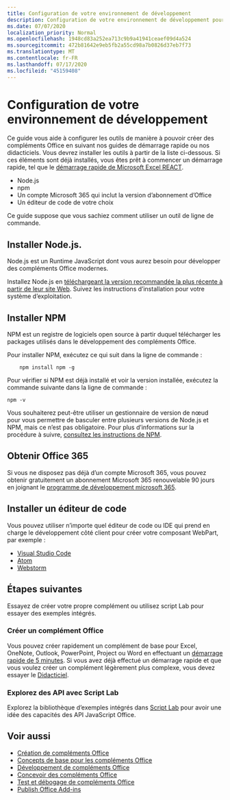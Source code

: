 ```yaml
---
title: Configuration de votre environnement de développement
description: Configuration de votre environnement de développement pour créer des compléments Office
ms.date: 07/07/2020
localization_priority: Normal
ms.openlocfilehash: 1948cd83a252ea713c9b9a41941ceaef09d4a524
ms.sourcegitcommit: 472b81642e9eb5fb2a55cd98a7b0826d37eb7f73
ms.translationtype: MT
ms.contentlocale: fr-FR
ms.lasthandoff: 07/17/2020
ms.locfileid: "45159408"
---
```

# <a name="set-up-your-development-environment"></a>Configuration de votre environnement de développement

Ce guide vous aide à configurer les outils de manière à pouvoir créer des compléments Office en suivant nos guides de démarrage rapide ou nos didacticiels. Vous devrez installer les outils à partir de la liste ci-dessous. Si ces éléments sont déjà installés, vous êtes prêt à commencer un démarrage rapide, tel que le [démarrage rapide de Microsoft Excel REACT](../quickstarts/excel-quickstart-react.md).

- Node.js
- npm
- Un compte Microsoft 365 qui inclut la version d’abonnement d’Office
- Un éditeur de code de votre choix

Ce guide suppose que vous sachiez comment utiliser un outil de ligne de commande. 

## <a name="install-nodejs"></a>Installer Node.js.

Node.js est un Runtime JavaScript dont vous aurez besoin pour développer des compléments Office modernes.

Installez Node.js en [téléchargeant la version recommandée la plus récente à partir de leur site Web](https://nodejs.org). Suivez les instructions d’installation pour votre système d’exploitation.

## <a name="install-npm"></a>Installer NPM

NPM est un registre de logiciels open source à partir duquel télécharger les packages utilisés dans le développement des compléments Office.

Pour installer NPM, exécutez ce qui suit dans la ligne de commande :

```command&nbsp;line
    npm install npm -g
```

Pour vérifier si NPM est déjà installé et voir la version installée, exécutez la commande suivante dans la ligne de commande :

```command&nbsp;line
npm -v
```

Vous souhaiterez peut-être utiliser un gestionnaire de version de nœud pour vous permettre de basculer entre plusieurs versions de Node.js et NPM, mais ce n’est pas obligatoire. Pour plus d’informations sur la procédure à suivre, [consultez les instructions de NPM](https://docs.npmjs.com/downloading-and-installing-node-js-and-npm).

## <a name="get-office-365"></a>Obtenir Office 365

Si vous ne disposez pas déjà d’un compte Microsoft 365, vous pouvez obtenir gratuitement un abonnement Microsoft 365 renouvelable 90 jours en joignant le [programme de développement microsoft 365](https://developer.microsoft.com/office/dev-program).

## <a name="install-a-code-editor"></a>Installer un éditeur de code

Vous pouvez utiliser n’importe quel éditeur de code ou IDE qui prend en charge le développement côté client pour créer votre composant WebPart, par exemple :

- [Visual Studio Code](https://code.visualstudio.com/)
- [Atom](https://atom.io)
- [Webstorm](https://www.jetbrains.com/webstorm)

## <a name="next-steps"></a>Étapes suivantes

Essayez de créer votre propre complément ou utilisez script Lab pour essayer des exemples intégrés.

### <a name="create-an-office-add-in"></a>Créer un complément Office

Vous pouvez créer rapidement un complément de base pour Excel, OneNote, Outlook, PowerPoint, Project ou Word en effectuant un [démarrage rapide de 5 minutes](/office/dev/add-ins/). Si vous avez déjà effectué un démarrage rapide et que vous voulez créer un complément légèrement plus complexe, vous devez essayer le [Didacticiel](/office/dev/add-ins/).

### <a name="explore-the-apis-with-script-lab"></a>Explorez des API avec Script Lab

Explorez la bibliothèque d’exemples intégrés dans [Script Lab](explore-with-script-lab.md) pour avoir une idée des capacités des API JavaScript Office.

## <a name="see-also"></a>Voir aussi

- [Création de compléments Office](../overview/office-add-ins-fundamentals.md)
- [Concepts de base pour les compléments Office](../overview/core-concepts-office-add-ins.md)
- [Développement de compléments Office](../develop/develop-overview.md)
- [Concevoir des compléments Office](../design/add-in-design.md)
- [Test et débogage de compléments Office](../testing/test-debug-office-add-ins.md)
- [Publish Office Add-ins](../publish/publish.md)
